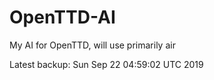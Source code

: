 # OpenTTD-AI
My AI for OpenTTD, will use primarily air

Latest backup: Sun Sep 22 04:59:02 UTC 2019
